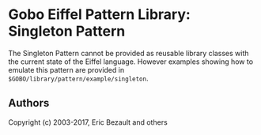 # Gobo Eiffel Pattern Library: Singleton Pattern

The Singleton Pattern cannot be provided as reusable
library classes with the current state of the Eiffel
language. However examples showing how to emulate this
pattern are provided in `$GOBO/library/pattern/example/singleton`.

## Authors

Copyright (c) 2003-2017, Eric Bezault and others
